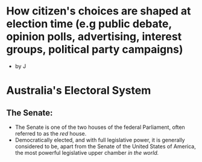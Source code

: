# How citizen's choices are shaped at election time (e.g public debate, opinion polls, advertising, interest groups, political party campaigns)
- by J



# Australia's Electoral System

## The Senate:
- The Senate is one of the two houses of the federal Parliament, often referred to as the *red* house.
- Democratically elected, and with full legislative power, it is generally considered to be, apart from the Senate of the
United States of America, the most powerful legislative upper chamber *in the world.*
